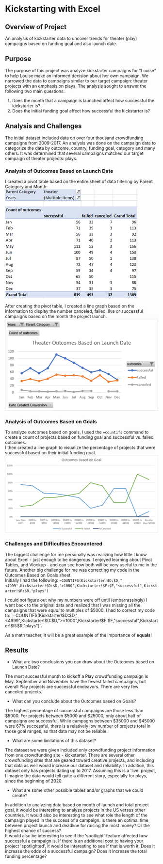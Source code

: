 # Kickstarting with Excel
## Overview of Project  
An analysis of kickstarter data to uncover trends for theater (play) campaigns based on funding goal and also launch date.
## Purpose
The purpose of this project was analyze kickstarter campaigns for "Louise" to help Louise make an informed decision about her own campaign.  We narrowed the data to campaigns similar to our target campaign: theater projects with an emphasis on plays.  The analysis sought to answer the following two main questions:
1. Does the month that a campaign is launched affect how successful the kickstarter is?
2. Does the initial funding goal affect how successful the kickstarter is?
## Analysis and Challenges
The initial dataset included data on over four thousand crowdfunding campaigns from 2009-2017.  An analysis was done on the campaign data to categorize the data by outcome, country, funding goal, category and many others.  It was determined that several campaigns matched our target campaign of theater projects: plays. 
### Analysis of Outcomes Based on Launch Date
I created a pivot table based on the entire sheet of data filtering by Parent Category and Month:
![Pivot Table](Resources/Launch_Date_Pivot_Table.PNG)

After creating the pivot table, I created a line graph based on the information to display the number canceled, failed, live or successful campaigns based on the month the project launch.
![Line graph](Resources/Theater_Outcomes_vs_Launch.png)
### Analysis of Outcomes Based on Goals
To analyze outcomes based on goals, I used the `=countifs` command to create a count of projects based on funding goal and successful vs. failed outcomes.  
I then created a line graph to visualize the percentage of projects that were successful based on their initial funding goal.
![Line Graph](Resources/Outcomes_vs_Goals.png)
### Challenges and Difficulties Encountered
The biggest challenge for me personally was realizing how little I know about Excel - just enough to be dangerous.  I enjoyed learning about Pivot Tables, and Vlookup - and can see how both will be very useful to me in the future.
Another big challenge for me was correcting my code in the Outcomes Based on Goals sheet.  
Initially I had the following:
`=COUNTIFS(Kickstarter!$D:$D,"<4999",Kickstarter!$D:$D,">1000",Kickstarter!$F:$F,"successful",Kickstarter!$R:$R,"plays")`

I could not figure out why my numbers were off until (embarrassingly) I went back to the original data and realized that I was missing all the campaigns that were *equal* to multiples of $5000.  I had to correct my code to:
`=COUNTIFS(Kickstarter!$D:$D,"<4999",Kickstarter!$D:$D,">=1000",Kickstarter!$F:$F,"successful",Kickstarter!$R:$R,"plays")`.  

As a math teacher, it will be a great example of the importance of **equals**!

## Results
- What are two conclusions you can draw about the Outcomes based on Launch Date?

The most successful month to kickoff a Play crowdfunding campaign is May. September and November have the fewest failed campaigns, but overall Play projects are successful endeavors.  There are very few canceled projects. 

- What can you conclude about the Outcomes based on Goals?

The highest percentage of successful campaigns are those less than $5000.  For projects between $5000 and $25000, only about half of campaigns are successful.  While campagns between $35000 and $45000 were 67% successful, there is a relatively low number of projects total in those goal ranges, so that data may not be reliable.

- What are some limitations of this dataset?

The dataset we were given included only crowdfunding project information from one crowdfunding site - kickstarter.  There are several other crowdfunding sites that are geared toward creative projects, and including that data as well would increase our dataset and reliability.  In addition, this dataset only has projects dating up to 2017.  Assuming this is a 'live' project, I imagine the data would tell quite a different story, especially for plays, since the beginning of 2020.

- What are some other possible tables and/or graphs that we could create?

In addition to analyzing data based on month of launch and total project goal, it would be interesting to analyze projects in the US versus other countries.  It would also be interesting to see what role the length of the campaign played in the success of a campaign.  Is there an optimal time between project launch and deadline for raising the most money?  Or the highest chance of success?  
It would also be interesting to see if the 'spotlight' feature affected how successful a campaign is.  If there is an additional cost to having your project 'spotlighted', it would be interesting to see if that is worth it.  Does it increase the odds of a successful campaign?  Does it increase the total funding percentage?

